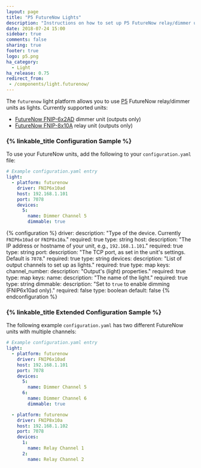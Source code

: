 ```yaml
---
layout: page
title: "P5 FutureNow Lights"
description: "Instructions on how to set up P5 FutureNow relay/dimmer units as lights within Home Assistant."
date: 2018-07-24 15:00
sidebar: true
comments: false
sharing: true
footer: true
logo: p5.png
ha_category:
  - Light
ha_release: 0.75
redirect_from:
 - /components/light.futurenow/
---
```


The `futurenow` light platform allows you to use [P5](http://www.p5.hu) FutureNow relay/dimmer units as lights. Currently supported units: 
* [FutureNow FNIP-6x2AD](http://www.p5.hu/index.php/products/ethernet-modules/265-fnip-6x2ad) dimmer unit (outputs only)
* [FutureNow FNIP-8x10A](http://www.p5.hu/index.php/products/ethernet-modules/263-fnip-8x10a) relay unit (outputs only)

### {% linkable_title Configuration Sample %}

To use your FutureNow units, add the following to your `configuration.yaml` file:

```yaml
# Example configuration.yaml entry
light:
  - platform: futurenow
    driver: FNIP6x10ad
    host: 192.168.1.101
    port: 7078
    devices:
      5:
        name: Dimmer Channel 5
        dimmable: true
```

{% configuration %}
driver:
  description: "Type of the device. Currently `FNIP6x10ad` or `FNIP8x10a`."
  required: true
  type: string
host:
  description: "The IP address or hostname of your unit, e.g., `192.168.1.101`."
  required: true
  type: string
port:
  description: "The TCP port, as set in the unit's settings. Default is `7078`."
  required: true
  type: string
devices:
  description: "List of output channels to set up as lights."
  required: true
  type: map
  keys:
    channel_number:
      description: "Output's (light) properties."
      required: true
      type: map
      keys:
        name:
          description: "The name of the light."
          required: true
          type: string
        dimmable:
          description: "Set to `true` to enable dimming (FNIP6x10ad only)."
          required: false
          type: boolean
          default: false
{% endconfiguration %}

### {% linkable_title Extended Configuration Sample %}

The following example `configuration.yaml` has two different FutureNow units with multiple channels:

```yaml
# Example configuration.yaml entry
light:
  - platform: futurenow
    driver: FNIP6x10ad
    host: 192.168.1.101
    port: 7078
    devices:
      5:
        name: Dimmer Channel 5
      6:
        name: Dimmer Channel 6
        dimmable: true

  - platform: futurenow
    driver: FNIP8x10a
    host: 192.168.1.102
    port: 7078
    devices:
      1:
        name: Relay Channel 1
      2:
        name: Relay Channel 2
```
